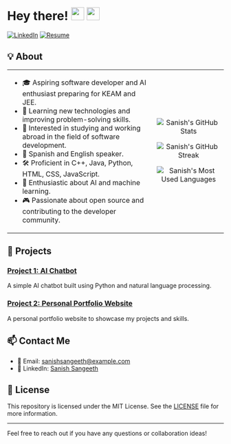 # Hey there! <img src="https://media.giphy.com/media/f6pOe5e2x3fTAnyyx9/giphy.gif" width="30px"> <img src="https://media.giphy.com/media/hvRJCLFzcasrR4ia7z/giphy.gif" width="30px">



[![LinkedIn](https://img.shields.io/badge/LinkedIn-000000?style=flat-square&logo=linkedin&logoColor=white&link=https://www.linkedin.com/in/sanishsangeeth)](https://www.linkedin.com/in/sanishsangeeth)
[![Resume](https://img.shields.io/badge/Resume-000000?style=flat-square&logo=resume&logoColor=white&link=https://your-resume-link)](https://your-resume-link)

## 💡 About

<table>
<tr>
<td>
  
- 🎓 Aspiring software developer and AI enthusiast preparing for KEAM and JEE.
- 🌱 Learning new technologies and improving problem-solving skills.
- 🔭 Interested in studying and working abroad in the field of software development.
- 💬 Spanish and English speaker.
- 🛠️ Proficient in C++, Java, Python, HTML, CSS, JavaScript.
- 🤖 Enthusiastic about AI and machine learning.
- 🎮 Passionate about open source and contributing to the developer community.
  
</td>
<td>
  
<p align="center">
  <img src="https://github-readme-stats.vercel.app/api?username=your-github-username&show_icons=true&theme=tokyonight" alt="Sanish's GitHub Stats" />
</p>
<p align="center">
  <img src="https://github-readme-streak-stats.herokuapp.com/?user=your-github-username&theme=tokyonight" alt="Sanish's GitHub Streak" />
</p>
<p align="center">
  <img src="https://github-readme-stats.vercel.app/api/top-langs/?username=your-github-username&layout=compact&theme=tokyonight" alt="Sanish's Most Used Languages" />
</p>

</td>
</tr>
</table>

## 📂 Projects

### [Project 1: AI Chatbot](https://github.com/your-github-username/AI-Chatbot)
A simple AI chatbot built using Python and natural language processing.

### [Project 2: Personal Portfolio Website](https://github.com/your-github-username/Portfolio-Website)
A personal portfolio website to showcase my projects and skills.

## 📫 Contact Me

- 📧 Email: sanishsangeeth@example.com
- 💼 LinkedIn: [Sanish Sangeeth](https://www.linkedin.com/in/sanishsangeeth)

## 📜 License

This repository is licensed under the MIT License. See the [LICENSE](LICENSE) file for more information.

---
Feel free to reach out if you have any questions or collaboration ideas!

